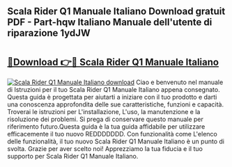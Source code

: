 ## Scala Rider Q1 Manuale Italiano Download gratuit PDF - Part-hqw Italiano Manuale dell'utente di riparazione 1ydJW

# <h2><a href="http://dffijt.blite.top/?on=Scala+Rider+Q1+Manuale+Italiano">🔗Download 👉🔴 Scala Rider Q1 Manuale Italiano</a></h2>

[![Scala Rider Q1 Manuale Italiano download](https://i.imgur.com/lujVjoI.png)](http://dffijt.blite.top/?on=Scala+Rider+Q1+Manuale+Italiano)
Ciao e benvenuto nel manuale di Istruzioni per il tuo Scala Rider Q1 Manuale Italiano appena consegnato. Questa guida è progettata per aiutarti a iniziare con il tuo prodotto e darti una conoscenza approfondita delle sue caratteristiche, funzioni e capacità. Troverai le istruzioni per L'installazione, L'uso, la manutenzione e la risoluzione dei problemi. Si prega di conservare questo manuale per riferimento futuro.Questa guida è la tua guida affidabile per utilizzare efficacemente il tuo nuovo REDDDDDDD. Con funzionalità come L'elenco delle funzionalità, il tuo nuovo Scala Rider Q1 Manuale Italiano è un punto di svolta. Grazie per aver scelto noi! Apprezziamo la tua fiducia e il tuo supporto per Scala Rider Q1 Manuale Italiano.

